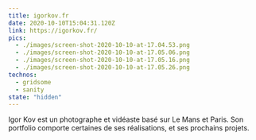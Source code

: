 ```yaml
---
title: igorkov.fr
date: 2020-10-10T15:04:31.120Z
link: https://igorkov.fr/
pics:
  - ./images/screen-shot-2020-10-10-at-17.04.53.png
  - ./images/screen-shot-2020-10-10-at-17.05.06.png
  - ./images/screen-shot-2020-10-10-at-17.05.16.png
  - ./images/screen-shot-2020-10-10-at-17.05.26.png
technos:
  - gridsome
  - sanity
state: "hidden"
---
```

Igor Kov est un photographe et vidéaste basé sur Le Mans et Paris. Son portfolio comporte certaines de ses réalisations, et ses prochains projets.